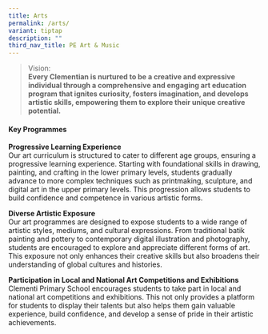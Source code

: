 ```yaml
---
title: Arts
permalink: /arts/
variant: tiptap
description: ""
third_nav_title: PE Art & Music
---
```

<blockquote>
<p>Vision:
<br><strong>Every Clementian is nurtured to be a creative and expressive individual through a comprehensive and engaging art education program that ignites curiosity, fosters imagination, and develops artistic skills, empowering them to explore their unique creative potential.</strong>
</p>
</blockquote>
<h4><strong>Key Programmes</strong></h4>
<p><strong>Progressive Learning Experience</strong>
<br>Our art curriculum is structured to cater to different age groups, ensuring
a progressive learning experience. Starting with foundational skills in
drawing, painting, and crafting in the lower primary levels, students gradually
advance to more complex techniques such as printmaking, sculpture, and
digital art in the upper primary levels. This progression allows students
to build confidence and competence in various artistic forms.</p>
<p><strong>Diverse Artistic Exposure</strong>
<br>Our art programmes are designed to expose students to a wide range of
artistic styles, mediums, and cultural expressions. From traditional batik
painting and pottery to contemporary digital illustration and photography,
students are encouraged to explore and appreciate different forms of art.
This exposure not only enhances their creative skills but also broadens
their understanding of global cultures and histories.</p>
<p><strong>Participation in Local and National Art Competitions and Exhibitions </strong>
<br>Clementi Primary School encourages students to take part in local and
national art competitions and exhibitions. This not only provides a platform
for students to display their talents but also helps them gain valuable
experience, build confidence, and develop a sense of pride in their artistic
achievements.</p>
